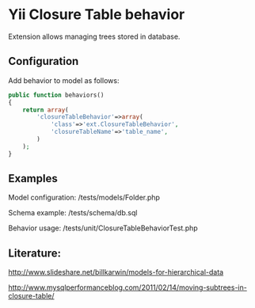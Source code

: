 Yii Closure Table behavior
==========================

Extension allows managing trees stored in database.

Configuration
-------------

Add behavior to model as follows:

```php
public function behaviors()
{
    return array(
        'closureTableBehavior'=>array(
  			'class'=>'ext.ClosureTableBehavior',
			'closureTableName'=>'table_name',
		)
    );
}
```

Examples
--------

Model configuration: /tests/models/Folder.php

Schema example: /tests/schema/db.sql

Behavior usage: /tests/unit/ClosureTableBehaviorTest.php


Literature:
-----------

http://www.slideshare.net/billkarwin/models-for-hierarchical-data

http://www.mysqlperformanceblog.com/2011/02/14/moving-subtrees-in-closure-table/
